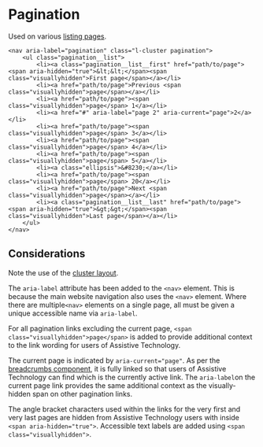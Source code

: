 # Pagination

Used on various [listing pages](../templates/listings.md).

```
<nav aria-label="pagination" class="l-cluster pagination">
    <ul class="pagination__list">
        <li><a class="pagination__list__first" href="path/to/page"><span aria-hidden="true">&lt;&lt;</span><span class="visuallyhidden">First page</span></a></li>
        <li><a href="path/to/page">Previous <span class="visuallyhidden">page</span></a></li>
        <li><a href="path/to/page"><span class="visuallyhidden">page</span> 1</a></li>
        <li><a href="#" aria-label="page 2" aria-current="page">2</a></li>
        <li><a href="path/to/page"><span class="visuallyhidden">page</span> 3</a></li>
        <li><a href="path/to/page"><span class="visuallyhidden">page</span> 4</a></li>
        <li><a href="path/to/page"><span class="visuallyhidden">page</span> 5</a></li>
        <li><a class="ellipsis">&#8230;</a></li>
        <li><a href="path/to/page"><span class="visuallyhidden">page</span> 20</a></li>
        <li><a href="path/to/page">Next <span class="visuallyhidden">page</span></a></li>
        <li><a class="pagination__list__last" href="path/to/page"><span aria-hidden="true">&gt;&gt;</span><span class="visuallyhidden">Last page</span></a></li>
    </ul>
</nav>
```

## Considerations

Note the use of the [cluster layout](../layouts/cluster.md).

The `aria-label` attribute has been added to the `<nav>` element. This is because the main website navigation also uses the `<nav>` element. Where there are multiple`<nav>` elements on a single page, all must be given a unique accessible name via `aria-label`.

For all pagination links excluding the current page, `<span class="visuallyhidden">page</span>` is added to provide additional context to the link wording for users of Assistive Technology.

The current page is indicated by `aria-current="page"`. As per the [breadcrumbs component](breadcrumbs.md), it is fully linked so that users of Assistive Technology can find which is the currently active link. The `aria-label`on the current page link provides the same additional context as the visually-hidden span on other pagination links.

The angle bracket characters used within the links for the very first and very last pages are hidden from Assistive Technology users with inside `<span aria-hidden="true">`. Accessible text labels are added using `<span class="visuallyhidden">`.